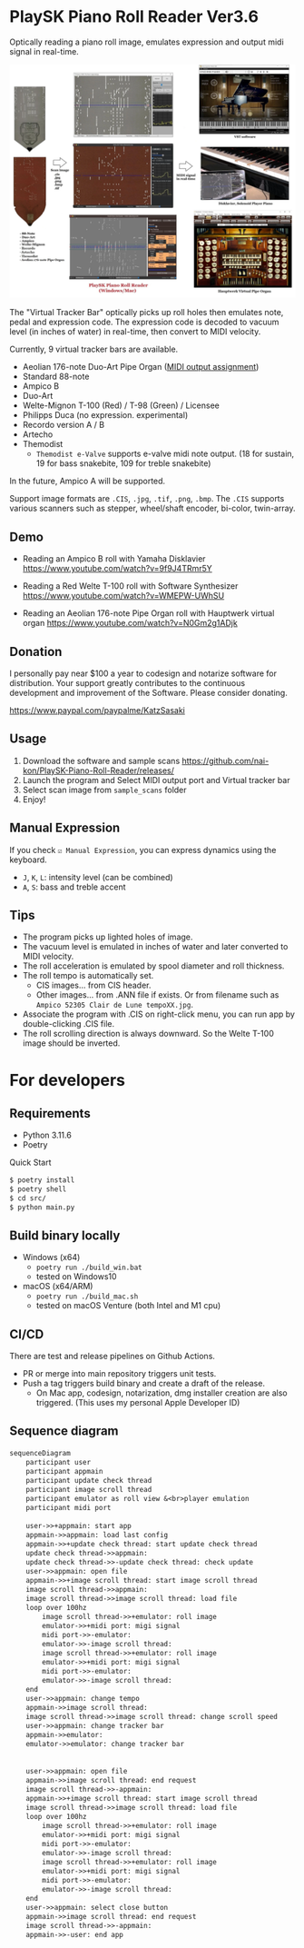 # PlaySK Piano Roll Reader Ver3.6

Optically reading a piano roll image, emulates expression and output midi signal in real-time.

![Overall System](./assets/Overall_System.webp)

The "Virtual Tracker Bar" optically picks up roll holes then emulates note, pedal and expression code. The expression code is decoded to vacuum level (in inches of water) in real-time, then convert to MIDI velocity.

Currently, 9 virtual tracker bars are available.
- Aeolian 176-note Duo-Art Pipe Organ ([MIDI output assignment](https://playsk-aeolian176note-midi-assignment.pages.dev/))
- Standard 88-note
- Ampico B
- Duo-Art
- Welte-Mignon T-100 (Red) / T-98 (Green) / Licensee
- Philipps Duca (no expression. experimental)
- Recordo version A / B
- Artecho
- Themodist
    - `Themodist e-Valve` supports e-valve midi note output. (18 for sustain, 19 for bass snakebite, 109 for treble snakebite)

In the future, Ampico A will be supported.

Support image formats are `.CIS`, `.jpg`, `.tif`, `.png`, `.bmp`. The `.CIS` supports various scanners such as stepper, wheel/shaft encoder, bi-color, twin-array.

## Demo

- Reading an Ampico B roll with Yamaha Disklavier  
    https://www.youtube.com/watch?v=9f9J4TRmr5Y

- Reading a Red Welte T-100 roll with Software Synthesizer  
    https://www.youtube.com/watch?v=WMEPW-UWhSU

- Reading an Aeolian 176-note Pipe Organ roll with Hauptwerk virtual organ
    https://www.youtube.com/watch?v=N0Gm2g1ADjk

## Donation

I personally pay near $100 a year to codesign and notarize software for distribution. Your support greatly contributes to the continuous development and improvement of the Software. Please consider donating.

https://www.paypal.com/paypalme/KatzSasaki

## Usage

1. Download the software and sample scans
    https://github.com/nai-kon/PlaySK-Piano-Roll-Reader/releases/
2. Launch the program and Select MIDI output port and Virtual tracker bar
3. Select scan image from `sample_scans` folder
4. Enjoy!


## Manual Expression

If you check `☑ Manual Expression`, you can express dynamics using the keyboard.
* `J`, `K`, `L`: intensity level (can be combined)
* `A`, `S`: bass and treble accent


## Tips
* The program picks up lighted holes of image.
* The vacuum level is emulated in inches of water and later converted to MIDI velocity.
* The roll acceleration is emulated by spool diameter and roll thickness.
* The roll tempo is automatically set.
    * CIS images... from CIS header.
    * Other images... from .ANN file if exists. Or from filename such as `Ampico 52305 Clair de Lune tempoXX.jpg`.
* Associate the program with .CIS on right-click menu, you can run app by double-clicking .CIS file.
* The roll scrolling direction is always downward. So the Welte T-100 image should be inverted.

# For developers

## Requirements

* Python 3.11.6
* Poetry

Quick Start
```
$ poetry install
$ poetry shell
$ cd src/
$ python main.py
```

## Build binary locally

- Windows (x64)
    - `poetry run ./build_win.bat`
    - tested on Windows10
- macOS (x64/ARM)
    - `poetry run ./build_mac.sh`
    - tested on macOS Venture (both Intel and M1 cpu)


## CI/CD

There are test and release pipelines on Github Actions.
* PR or merge into main repository triggers unit tests.
* Push a tag triggers build binary and create a draft of the release. 
    * On Mac app, codesign, notarization, dmg installer creation are also triggered. (This uses my personal Apple Developer ID)

## Sequence diagram
```mermaid
sequenceDiagram
    participant user
    participant appmain
    participant update check thread
    participant image scroll thread
    participant emulator as roll view &<br>player emulation
    participant midi port

    user->>+appmain: start app
    appmain->>appmain: load last config
    appmain->>+update check thread: start update check thread
    update check thread->>appmain: 
    update check thread->>-update check thread: check update
    user->>appmain: open file
    appmain->>+image scroll thread: start image scroll thread
    image scroll thread->>appmain: 
    image scroll thread->>image scroll thread: load file
    loop over 100hz
        image scroll thread->>+emulator: roll image
        emulator->>+midi port: migi signal
        midi port->>-emulator: 
        emulator->>-image scroll thread: 
        image scroll thread->>+emulator: roll image
        emulator->>+midi port: migi signal
        midi port->>-emulator: 
        emulator->>-image scroll thread: 
    end
    user->>appmain: change tempo
    appmain->>image scroll thread: 
    image scroll thread->>image scroll thread: change scroll speed
    user->>appmain: change tracker bar
    appmain->>emulator: 
    emulator->>emulator: change tracker bar
    
    
    user->>appmain: open file
    appmain->>image scroll thread: end request
    image scroll thread->>-appmain: 
    appmain->>+image scroll thread: start image scroll thread
    image scroll thread->>image scroll thread: load file
    loop over 100hz
        image scroll thread->>+emulator: roll image
        emulator->>+midi port: migi signal
        midi port->>-emulator: 
        emulator->>-image scroll thread: 
        image scroll thread->>+emulator: roll image
        emulator->>+midi port: migi signal
        midi port->>-emulator: 
        emulator->>-image scroll thread: 
    end
    user->>appmain: select close button
    appmain->>image scroll thread: end request
    image scroll thread->>-appmain: 
    appmain->>-user: end app
```